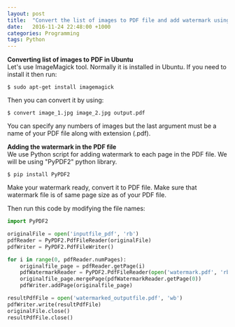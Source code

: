```yaml
---
layout: post
title:  "Convert the list of images to PDF file and add watermark using python"
date:   2016-11-24 22:48:00 +1000
categories: Programming
tags: Python
---
```

<strong>Converting list of images to PDF in Ubuntu</strong><br />
Let's use ImageMagick tool. Normally it is installed in Ubuntu. If you need to install it then run:

```
$ sudo apt-get install imagemagick
```

Then you can convert it by using:
```
$ convert image_1.jpg image_2.jpg output.pdf
```

You can specify any numbers of images but the last argument must be a name of your PDF file along with extension (.pdf).

<strong>Adding the watermark in the PDF file</strong><br/>
We use Python script for adding watermark to each page in the PDF file. We will be using "PyPDF2" python library.

```
$ pip install PyPDF2
```

Make your watermark ready, convert it to PDF file. Make sure that watermark file is of same page size as of your PDF file.

Then run this code by modifying the file names:

```python
import PyPDF2

originalFile = open('inputfile_pdf', 'rb')
pdfReader = PyPDF2.PdfFileReader(originalFile)
pdfWriter = PyPDF2.PdfFileWriter()

for i in range(0, pdfReader.numPages):
    originalfile_page = pdfReader.getPage(i)
    pdfWatermarkReader = PyPDF2.PdfFileReader(open('watermark.pdf', 'rb'))
    originalfile_page.mergePage(pdfWatermarkReader.getPage(0))
    pdfWriter.addPage(originalfile_page)

resultPdfFile = open('watermarked_outputfile.pdf', 'wb')
pdfWriter.write(resultPdfFile)
originalFile.close()
resultPdfFile.close()
```
